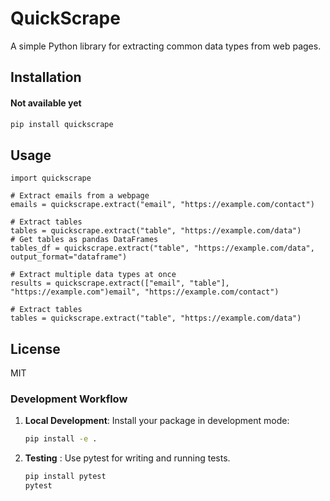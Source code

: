 # QuickScrape

A simple Python library for extracting common data types from web pages.

## Installation

#### Not available yet

```bash
pip install quickscrape
```

## Usage

```python-repl
import quickscrape

# Extract emails from a webpage
emails = quickscrape.extract("email", "https://example.com/contact")

# Extract tables
tables = quickscrape.extract("table", "https://example.com/data")
# Get tables as pandas DataFrames
tables_df = quickscrape.extract("table", "https://example.com/data", output_format="dataframe")

# Extract multiple data types at once
results = quickscrape.extract(["email", "table"], "https://example.com")email", "https://example.com/contact")

# Extract tables
tables = quickscrape.extract("table", "https://example.com/data")
```

## License

MIT

### Development Workflow

1. **Local Development**: Install your package in development mode:

   ```bash
   pip install -e .
   ```
2. **Testing** : Use pytest for writing and running tests.

   ```bash
   pip install pytest
   pytest
   ```
